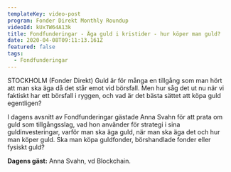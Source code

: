 ```yaml
---
templateKey: video-post
program: Fonder Direkt Monthly Roundup
videoId: kUxTW64A13k
title: Fondfunderingar - Äga guld i kristider - hur köper man guld?
date: 2020-04-08T09:11:13.161Z
featured: false
tags:
  - Fondfunderingar
---
```

STOCKHOLM (Fonder Direkt) Guld är för många en tillgång som man hört att man ska äga då det står emot vid börsfall. Men hur såg det ut nu när vi faktiskt har ett börsfall i ryggen, och vad är det bästa sättet att köpa guld egentligen?

I dagens avsnitt av Fondfunderingar gästade Anna Svahn för att prata om guld som tillgångsslag, vad hon använder för strategi i sina guldinvesteringar, varför man ska äga guld, när man ska äga det och hur man köper guld. Ska man köpa guldfonder, börshandlade fonder eller fysiskt guld?

**Dagens gäst:** Anna Svahn, vd Blockchain.
